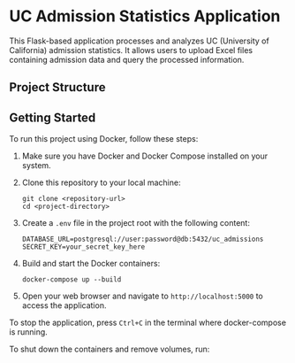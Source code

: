 # UC Admission Statistics Application

This Flask-based application processes and analyzes UC (University of California) admission statistics. It allows users to upload Excel files containing admission data and query the processed information.

## Project Structure

## Getting Started

To run this project using Docker, follow these steps:

1. Make sure you have Docker and Docker Compose installed on your system.

2. Clone this repository to your local machine:
   ```
   git clone <repository-url>
   cd <project-directory>
   ```

3. Create a `.env` file in the project root with the following content:
   ```
   DATABASE_URL=postgresql://user:password@db:5432/uc_admissions
   SECRET_KEY=your_secret_key_here
   ```

4. Build and start the Docker containers:
   ```
   docker-compose up --build
   ```

5. Open your web browser and navigate to `http://localhost:5000` to access the application.

To stop the application, press `Ctrl+C` in the terminal where docker-compose is running.

To shut down the containers and remove volumes, run: